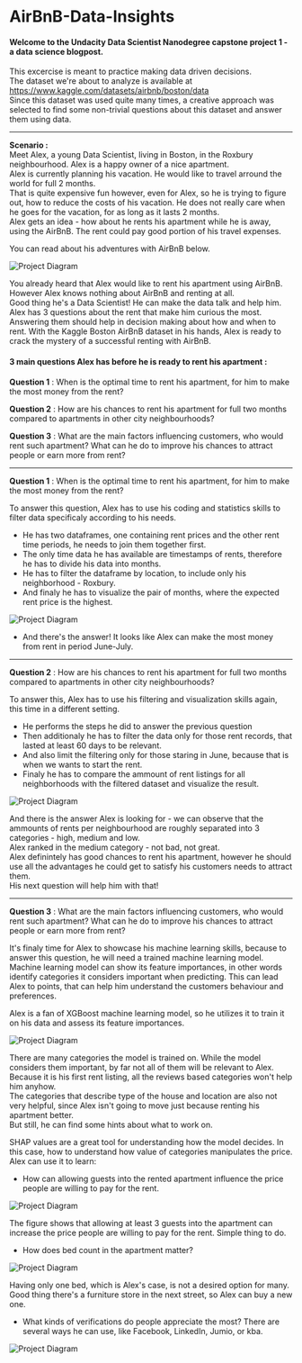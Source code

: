 # AirBnB-Data-Insights

#### Welcome to the Undacity Data Scientist Nanodegree capstone project 1 - a data science blogpost.<br>
This excercise is meant to practice making data driven decisions.<br>
The dataset we're about to analyze is available at    https://www.kaggle.com/datasets/airbnb/boston/data <br>
Since this dataset was used quite many times, a creative approach was selected to find some non-trivial questions about this dataset and answer them using data. <br>

-------------

**Scenario :** <br>
Meet Alex, a young Data Scientist, living in Boston, in the Roxbury neighbourhood. Alex is a happy owner of a nice apartment.<br>
Alex is currently planning his vacation. He would like to travel arround the world for full 2 months.<br>
That is quite expensive fun however, even for Alex, so he is trying to figure out, how to reduce the costs of his vacation. He does not really care when he goes for the vacation, for as long as it lasts 2 months.<br>
Alex gets an idea - how about he rents his apartment while he is away, using the AirBnB. The rent could pay good portion of his travel expenses.<br>

You can read about his adventures with AirBnB below.

![Project Diagram](images/DalleAlex.png)

You already heard that Alex would like to rent his apartment using AirBnB.<br>
However Alex knows nothing about AirBnB and renting at all.<br>
Good thing he's a Data Scientist! He can make the data talk and help him. Alex has 3 questions about the rent that make him curious the most.<br>
Answering them should help in decision making about how and when to rent.
With the Kaggle Boston AirBnB dataset in his hands, Alex is ready to crack the mystery of a successful renting with AirBnB.<br>

#### 3 main questions Alex has before he is ready to rent his apartment :<br>

**Question 1** : When is the optimal time to rent his apartment, for him to make the most money from the rent?

**Question 2** : How are his chances to rent his apartment for full two months compared to apartments in other city neighbourhoods?

**Question 3** : What are the main factors influencing customers, who would rent such apartment? What can he do to improve his chances to attract people or earn more from rent?

-------------

**Question 1** : When is the optimal time to rent his apartment, for him to make the most money from the rent?<br>

To answer this question, Alex has to use his coding and statistics skills to filter data specificaly according to his needs.

- He has two dataframes, one containing rent prices and the other rent time periods, he needs to join them together first.
- The only time data he has available are timestamps of rents, therefore he has to divide his data into months.
- He has to filter the dataframe by location, to include only his neighborhood - Roxbury.
- And finaly he has to visualize the pair of months, where the expected rent price is the highest.

![Project Diagram](images/Q1.png)
- And there's the answer! It looks like Alex can make the most money from rent in period June-July.

-------------

**Question 2** : How are his chances to rent his apartment for full two months compared to apartments in other city neighbourhoods?

To answer this, Alex has to use his filtering and visualization skills again, this time in a different setting.

- He performs the steps he did to answer the previous question
- Then additionaly he has to filter the data only for those rent records, that lasted at least 60 days to be relevant.
- And also limit the filtering only for those staring in June, because that is when we wants to start the rent.
- Finaly he has to compare the ammount of rent listings for all neighborhoods with the filtered dataset and visualize the result.

![Project Diagram](images/Q2.png)

And there is the answer Alex is looking for  - we can observe that the ammounts of rents per neighbourhood are roughly separated into 3 categories - high, medium and low.<br>
Alex ranked in the medium category - not bad, not great.<br>
Alex definintely has good chances to rent his apartment, however he should use all the advantages he could get to satisfy his customers needs to attract them.<br>
His next question will help him with that!<br>

-------------

**Question 3** : What are the main factors influencing customers, who would rent such apartment? What can he do to improve his chances to attract people or earn more from rent?

It's finaly time for Alex to showcase his machine learning skills, because to answer this question, he will need a trained machine learning model.
Machine learning model can show its feature importances, in other words identify categories it considers important when predicting.
This can lead Alex to points, that can help him understand the customers behaviour and preferences.

Alex is a fan of XGBoost machine learning model, so he utilizes it to train it on his data and assess its feature importances.

![Project Diagram](images/Q3_1.png)

There are many categories the model is trained on. While the model considers them important, by far not all of them will be relevant to Alex.<br>
Because it is his first rent listing, all the reviews based categories won't help him anyhow.<br>
The categories that describe type of the house and location are also not very helpful, since Alex isn't going to move just because renting his apartment better.<br>
But still, he can find some hints about what to work on.<br>

SHAP values are a great tool for understanding how the model decides. In this case, how to understand how value of categories manipulates the price.
Alex can use it to learn: <br>

- How can allowing guests into the rented apartment influence the price people are willing to pay for the rent.
  
![Project Diagram](images/Q3_2.png)

The figure shows that allowing at least 3 guests into the apartment can increase the price people are willing to pay for the rent. Simple thing to do.

- How does bed count in the apartment matter?

![Project Diagram](images/Q3_3.png)

Having only one bed, which is Alex's case, is not a desired option for many. Good thing there's a furniture store in the next street, so Alex can buy a new one.

- What kinds of verifications do people appreciate the most?
  There are several ways he can use, like Facebook, LinkedIn, Jumio, or kba.

![Project Diagram](images/Q3_4.png)

  


